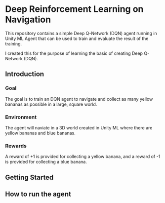 # Deep Reinforcement Learning on Navigation
This repository contains a simple Deep Q-Network (DQN) agent running in Unity ML Agent that can be used to train
and evaluate the result of the training.

I created this for the purpose of learning the basic of creating Deep Q-Network (DQN).

## Introduction

### Goal
The goal is to train an DQN agent to navigate and collect as many yellow bananas as possible in a large, square world.

### Environment
The agent will naviate in a 3D world created in Unity ML where there are yellow bananas and blue bananas.

### Rewards
A reward of +1 is provided for collecting a yellow banana, and a reward of -1 is provided for collecting a blue banana. 



## Getting Started


## How to run the agent
